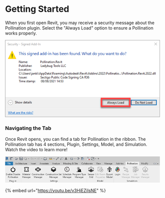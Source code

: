 # Getting Started

When you first open Revit, you may receive a security message about the Pollination plugin. Select the "Always Load" option to ensure a Pollination works properly.

![](../.gitbook/assets/image%20%28128%29.png)

### Navigating the Tab

Once Revit opens, you can find a tab for Pollination in the ribbon. The Pollination tab has 4 sections, Plugin, Settings, Model, and Simulation.  Watch the video to learn more! 

![](../.gitbook/assets/image%20%2877%29.png)

{% embed url="https://youtu.be/v3HiEZiIsNE" %}







